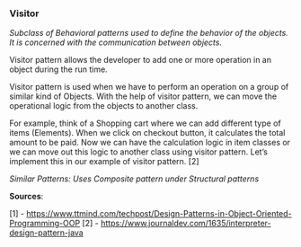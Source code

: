 <h3>Visitor</h3>

<p><i>Subclass of Behavioral patterns used to define the behavior of the objects. It is concerned with the communication between objects.</i></p>
<p>
Visitor pattern allows the developer to add one or more operation  in an object during the run time.<p>
</p>
<p>
Visitor pattern is used when we have to perform an operation on a group of similar kind of Objects. With the help of visitor pattern, we can move the operational logic from the objects to another class.

For example, think of a Shopping cart where we can add different type of items (Elements). When we click on checkout button, it calculates the total amount to be paid. Now we can have the calculation logic in item classes or we can move out this logic to another class using visitor pattern. Let’s implement this in our example of visitor pattern.
[2]
</p>

<i>Similar Patterns: Uses Composite pattern under Structural patterns</i>

<b>Sources</b>:

[1] - https://www.ttmind.com/techpost/Design-Patterns-in-Object-Oriented-Programming-OOP
[2] - https://www.journaldev.com/1635/interpreter-design-pattern-java